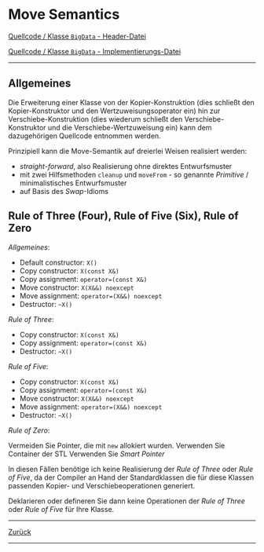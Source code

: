 # Move Semantics

[Quellcode / Klasse `BigData` - Header-Datei](MoveSemantics.h)

[Quellcode / Klasse `BigData` - Implementierungs-Datei](MoveSemantics.cpp)

---

## Allgemeines

Die Erweiterung einer Klasse von der Kopier-Konstruktion (dies schließt den Kopier-Konstruktor und
den Wertzuweisungsoperator ein) hin zur Verschiebe-Konstruktion (dies wiederum 
schließt den Verschiebe-Konstruktor und
die Verschiebe-Wertzuweisung ein) kann dem dazugehörigen Quellcode entnommen werden.

Prinzipiell kann die Move-Semantik auf dreierlei Weisen realisiert werden:

  * *straight*-*forward*, also Realisierung ohne direktes Entwurfsmuster
  * mit zwei Hilfsmethoden `cleanup` und `moveFrom` - so genannte *Primitive* / minimalistisches Entwurfsmuster
  * auf Basis des *Swap*-Idioms

## Rule of Three (Four), Rule of Five (Six), Rule of Zero

*Allgemeines*:

  * Default constructor: `X()`
  * Copy constructor: `X(const X&)`
  * Copy assignment: `operator=(const X&)`
  * Move constructor: `X(X&&) noexcept`
  * Move assignment: `operator=(X&&) noexcept`
  * Destructor: `~X()`

*Rule of Three*:

  * Copy constructor: `X(const X&)`
  * Copy assignment: `operator=(const X&)`
  * Destructor: `~X()`

*Rule of Five*:

  * Copy constructor: `X(const X&)`
  * Copy assignment: `operator=(const X&)`
  * Move constructor: `X(X&&) noexcept`
  * Move assignment: `operator=(X&&) noexcept`
  * Destructor: `~X()`

*Rule of Zero*:

Vermeiden Sie Pointer, die mit `new` allokiert wurden.
Verwenden Sie Container der STL
Verwenden Sie *Smart Pointer*

In diesen Fällen benötige ich keine Realisierung der *Rule of Three* oder *Rule of Five*,
da der Compiler an Hand der Standardklassen die für diese Klassen passenden Kopier- und Verschiebeoperationen
generiert.

Deklarieren oder defineren Sie dann keine Operationen der  *Rule of Three* oder *Rule of Five* für Ihre Klasse.

---

[Zurück](../../Readme.md)

---
